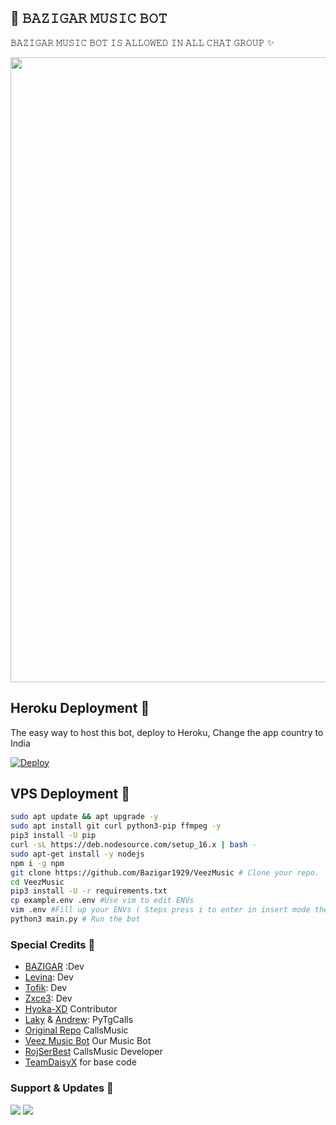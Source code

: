 ## 🎵 𝙱𝙰𝚉𝙸𝙶𝙰𝚁 𝙼𝚄𝚂𝙸𝙲 𝙱𝙾𝚃

𝙱𝙰𝚉𝙸𝙶𝙰𝚁 𝙼𝚄𝚂𝙸𝙲 𝙱𝙾𝚃 𝙸𝚂 𝙰𝙻𝙻𝙾𝚆𝙴𝙳 𝙸𝙽 𝙰𝙻𝙻 𝙲𝙷𝙰𝚃 𝙶𝚁𝙾𝚄𝙿 ✨

<p align="center"><a href="https://t.me/NOINOIMUSICBOT"><img src="https://telegra.ph/file/c462b1c4fb1bbef964e08.jpg" width="1000"></a></p>
<p align="center">

  
## Heroku Deployment 💜
The easy way to host this bot, deploy to Heroku, Change the app country to India

[![Deploy](https://www.herokucdn.com/deploy/button.svg)](https://heroku.com/deploy?template=https://github.com/Bazigar1929/veezmusic)

## VPS Deployment 📡

```sh
sudo apt update && apt upgrade -y
sudo apt install git curl python3-pip ffmpeg -y
pip3 install -U pip
curl -sL https://deb.nodesource.com/setup_16.x | bash -
sudo apt-get install -y nodejs
npm i -g npm
git clone https://github.com/Bazigar1929/VeezMusic # Clone your repo.
cd VeezMusic
pip3 install -U -r requirements.txt
cp example.env .env #Use vim to edit ENVs
vim .env #Fill up your ENVs ( Steps press i to enter in insert mode then edit the file. Press Esc to exit the editing mode then type :wq! and press Enter key to save the file.)
python3 main.py # Run the bot
```

### Special Credits 💖
- [BAZIGAR](https://github.com/bazigarX) :Dev
- [Levina](https://github.com/levina-lab): Dev
- [Tofik](https://github.com/tofikdn): Dev
- [Zxce3](https://github.com/Zxce3): Dev
- [Hyoka-XD](https://github.com/PratheekXD) Contributor
- [Laky](https://github.com/Laky-64) & [Andrew](https://github.com/AndrewLaneX): PyTgCalls
- [Original Repo](https://github.com/callsmusic/callsmusic) CallsMusic
- [Veez Music Bot](https://t.me/veezmusicbot) Our Music Bot
- [RojSerBest](https://github.com/rojserbest) CallsMusic Developer
- [TeamDaisyX](https://github.com/TeamDaisyX) for base code

### Support & Updates 🎑
<a href="https://t.me/CFC_BOT_SUPPORT"><img src="https://img.shields.io/badge/Join-Group%20Support-blue.svg?style=for-the-badge&logo=Telegram"></a> <a href="https://t.me/NOINOIOP"><img src="https://img.shields.io/badge/Join-Updates%20Channel-blue.svg?style=for-the-badge&logo=Telegram"></a>
